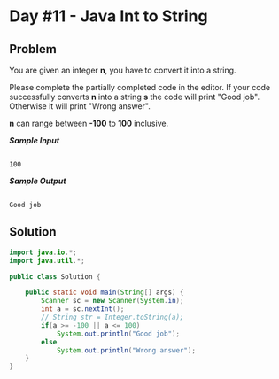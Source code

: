 # Day #11 - Java Int to String
## Problem

You are given an integer **n**, you have to convert it into a string.

Please complete the partially completed code in the editor. If your code successfully converts **n** into a string **s** the code will print "Good job". Otherwise it will print "Wrong answer".

**n** can range between **-100** to **100** inclusive.

***Sample Input***
```

100

```
***Sample Output***
```

Good job

```

## Solution
```java
import java.io.*;
import java.util.*;

public class Solution {

    public static void main(String[] args) {
        Scanner sc = new Scanner(System.in);
        int a = sc.nextInt();
        // String str = Integer.toString(a);
        if(a >= -100 || a <= 100)
            System.out.println("Good job");
        else
            System.out.println("Wrong answer");
    }
}
```
